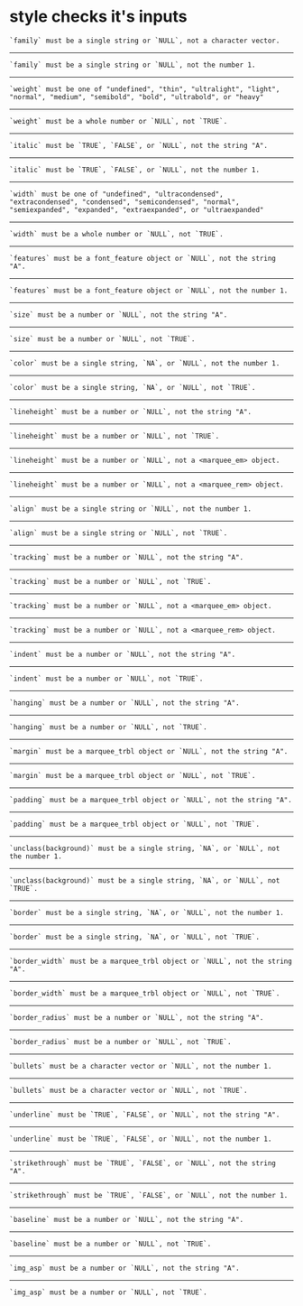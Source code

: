 # style checks it's inputs

    `family` must be a single string or `NULL`, not a character vector.

---

    `family` must be a single string or `NULL`, not the number 1.

---

    `weight` must be one of "undefined", "thin", "ultralight", "light", "normal", "medium", "semibold", "bold", "ultrabold", or "heavy"

---

    `weight` must be a whole number or `NULL`, not `TRUE`.

---

    `italic` must be `TRUE`, `FALSE`, or `NULL`, not the string "A".

---

    `italic` must be `TRUE`, `FALSE`, or `NULL`, not the number 1.

---

    `width` must be one of "undefined", "ultracondensed", "extracondensed", "condensed", "semicondensed", "normal", "semiexpanded", "expanded", "extraexpanded", or "ultraexpanded"

---

    `width` must be a whole number or `NULL`, not `TRUE`.

---

    `features` must be a font_feature object or `NULL`, not the string "A".

---

    `features` must be a font_feature object or `NULL`, not the number 1.

---

    `size` must be a number or `NULL`, not the string "A".

---

    `size` must be a number or `NULL`, not `TRUE`.

---

    `color` must be a single string, `NA`, or `NULL`, not the number 1.

---

    `color` must be a single string, `NA`, or `NULL`, not `TRUE`.

---

    `lineheight` must be a number or `NULL`, not the string "A".

---

    `lineheight` must be a number or `NULL`, not `TRUE`.

---

    `lineheight` must be a number or `NULL`, not a <marquee_em> object.

---

    `lineheight` must be a number or `NULL`, not a <marquee_rem> object.

---

    `align` must be a single string or `NULL`, not the number 1.

---

    `align` must be a single string or `NULL`, not `TRUE`.

---

    `tracking` must be a number or `NULL`, not the string "A".

---

    `tracking` must be a number or `NULL`, not `TRUE`.

---

    `tracking` must be a number or `NULL`, not a <marquee_em> object.

---

    `tracking` must be a number or `NULL`, not a <marquee_rem> object.

---

    `indent` must be a number or `NULL`, not the string "A".

---

    `indent` must be a number or `NULL`, not `TRUE`.

---

    `hanging` must be a number or `NULL`, not the string "A".

---

    `hanging` must be a number or `NULL`, not `TRUE`.

---

    `margin` must be a marquee_trbl object or `NULL`, not the string "A".

---

    `margin` must be a marquee_trbl object or `NULL`, not `TRUE`.

---

    `padding` must be a marquee_trbl object or `NULL`, not the string "A".

---

    `padding` must be a marquee_trbl object or `NULL`, not `TRUE`.

---

    `unclass(background)` must be a single string, `NA`, or `NULL`, not the number 1.

---

    `unclass(background)` must be a single string, `NA`, or `NULL`, not `TRUE`.

---

    `border` must be a single string, `NA`, or `NULL`, not the number 1.

---

    `border` must be a single string, `NA`, or `NULL`, not `TRUE`.

---

    `border_width` must be a marquee_trbl object or `NULL`, not the string "A".

---

    `border_width` must be a marquee_trbl object or `NULL`, not `TRUE`.

---

    `border_radius` must be a number or `NULL`, not the string "A".

---

    `border_radius` must be a number or `NULL`, not `TRUE`.

---

    `bullets` must be a character vector or `NULL`, not the number 1.

---

    `bullets` must be a character vector or `NULL`, not `TRUE`.

---

    `underline` must be `TRUE`, `FALSE`, or `NULL`, not the string "A".

---

    `underline` must be `TRUE`, `FALSE`, or `NULL`, not the number 1.

---

    `strikethrough` must be `TRUE`, `FALSE`, or `NULL`, not the string "A".

---

    `strikethrough` must be `TRUE`, `FALSE`, or `NULL`, not the number 1.

---

    `baseline` must be a number or `NULL`, not the string "A".

---

    `baseline` must be a number or `NULL`, not `TRUE`.

---

    `img_asp` must be a number or `NULL`, not the string "A".

---

    `img_asp` must be a number or `NULL`, not `TRUE`.

